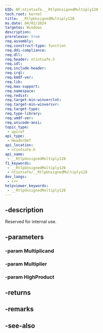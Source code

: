 ```yaml
---
UID: NF:ntintsafe.__RtlpUnsignedMultiply128
tech.root: kernel
title: __RtlpUnsignedMultiply128
ms.date: 04/02/2024
targetos: Windows
description: 
prerelease: true
req.assembly: 
req.construct-type: function
req.ddi-compliance: 
req.dll: 
req.header: ntintsafe.h
req.idl: 
req.include-header: 
req.irql: 
req.kmdf-ver: 
req.lib: 
req.max-support: 
req.namespace: 
req.redist: 
req.target-min-winverclnt: 
req.target-min-winversvr: 
req.target-type: 
req.type-library: 
req.umdf-ver: 
req.unicode-ansi: 
topic_type:
 - apiref
api_type:
 - HeaderDef
api_location:
 - ntintsafe.h
api_name:
 - __RtlpUnsignedMultiply128
f1_keywords:
 - __RtlpUnsignedMultiply128
 - ntintsafe/__RtlpUnsignedMultiply128
dev_langs:
 - c++
helpviewer_keywords:
 - __RtlpUnsignedMultiply128
---
```


## -description

Reserved for internal use.

## -parameters

### -param Multiplicand

### -param Multiplier

### -param HighProduct

## -returns

## -remarks

## -see-also

